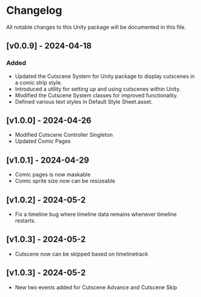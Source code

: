 # Changelog

All notable changes to this Unity package will be documented in this file.

## [v0.0.9] - 2024-04-18

### Added

+ Updated the Cutscene System for Unity package to display cutscenes in a comic strip style.
+ Introduced a utility for setting up and using cutscenes within Unity.
+ Modified the Cutscene System classes for improved functionality.
+ Defined various text styles in Default Style Sheet.asset.


## [v1.0.0] - 2024-04-26

+ Modified Cutscene Controller Singleton 
+ Updated Comic Pages


## [v1.0.1] - 2024-04-29

+ Comic pages is now maskable
+ Comic sprite size now can be resizeable

## [v1.0.2] - 2024-05-2

+ Fix a timeline bug where timeline data remains whenever timeline restarts.

## [v1.0.3] - 2024-05-2

+ Cutscene now can be skipped based on timelinetrack

## [v1.0.3] - 2024-05-2

+ New two events added for Cutscene Advance and Cutscene Skip 
